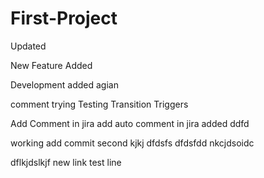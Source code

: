 # First-Project


Updated


New Feature Added

Development added agian

comment trying
Testing Transition Triggers

Add Comment in jira
add auto comment in jira
added
ddfd

working
add
commit second
kjkj
dfdsfs
dfdsfdd
nkcjdsoidc

dflkjdslkjf
new link
test line
